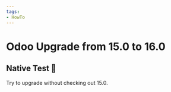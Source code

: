 ```yaml
---
tags:
- HowTo
---
```

# Odoo Upgrade from 15.0 to 16.0

## Native Test 🚧

Try to upgrade without checking out 15.0.